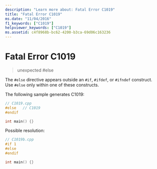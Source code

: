 ```yaml
---
description: "Learn more about: Fatal Error C1019"
title: "Fatal Error C1019"
ms.date: "11/04/2016"
f1_keywords: ["C1019"]
helpviewer_keywords: ["C1019"]
ms.assetid: c4f8968b-bc62-4200-b3ca-69d06c163236
---
```

# Fatal Error C1019

> unexpected #else

The `#else` directive appears outside an `#if`, `#ifdef`, or `#ifndef` construct. Use `#else` only within one of these constructs.

The following sample generates C1019:

```cpp
// C1019.cpp
#else   // C1019
#endif

int main() {}
```

Possible resolution:

```cpp
// C1019b.cpp
#if 1
#else
#endif

int main() {}
```
